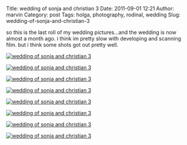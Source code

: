 Title: wedding of sonja and christian 3
Date: 2011-09-01 12:21
Author: marvin
Category: post
Tags: holga, photography, rodinal, wedding
Slug: wedding-of-sonja-and-christian-3

so this is the last roll of my wedding pictures...and the wedding is now
almost a month ago. i think im pretty slow with developing and scanning
film. but i think some shots got out pretty well.

[![wedding of sonja and christian 3](http://farm7.static.flickr.com/6209/6103025406_164622e3bd.jpg)](http://www.flickr.com/photos/marvinxsteadfast/6103025406/ "wedding of sonja and christian 3 by marvinxsteadfast, on Flickr, via Patr")

[![wedding of sonja and christian 3](http://farm7.static.flickr.com/6201/6103024542_580a6e20a1.jpg)](http://www.flickr.com/photos/marvinxsteadfast/6103024542/ "wedding of sonja and christian 3 by marvinxsteadfast, on Flickr, via Patr")

[![wedding of sonja and christian 3](http://farm7.static.flickr.com/6201/6102479443_dcddc1fceb.jpg)](http://www.flickr.com/photos/marvinxsteadfast/6102479443/ "wedding of sonja and christian 3 by marvinxsteadfast, on Flickr, via Patr")

[![wedding of sonja and christian 3](http://farm7.static.flickr.com/6064/6102479719_5e341df4f0.jpg)](http://www.flickr.com/photos/marvinxsteadfast/6102479719/ "wedding of sonja and christian 3 by marvinxsteadfast, on Flickr, via Patr")

[![wedding of sonja and christian 3](http://farm7.static.flickr.com/6081/6102480279_b03e6ecfc9.jpg)](http://www.flickr.com/photos/marvinxsteadfast/6102480279/ "wedding of sonja and christian 3 by marvinxsteadfast, on Flickr, via Patr")

[![wedding of sonja and christian 3](http://farm7.static.flickr.com/6087/6102480543_4e76dd39f9.jpg)](http://www.flickr.com/photos/marvinxsteadfast/6102480543/ "wedding of sonja and christian 3 by marvinxsteadfast, on Flickr, via Patr")

[![wedding of sonja and christian 3](http://farm7.static.flickr.com/6089/6102480905_9cb7b4a5b6.jpg)](http://www.flickr.com/photos/marvinxsteadfast/6102480905/ "wedding of sonja and christian 3 by marvinxsteadfast, on Flickr, via Patr")

[![wedding of sonja and christian 3](http://farm7.static.flickr.com/6182/6103026690_71d7478835.jpg)](http://www.flickr.com/photos/marvinxsteadfast/6103026690/ "wedding of sonja and christian 3 by marvinxsteadfast, on Flickr, via Patr")


